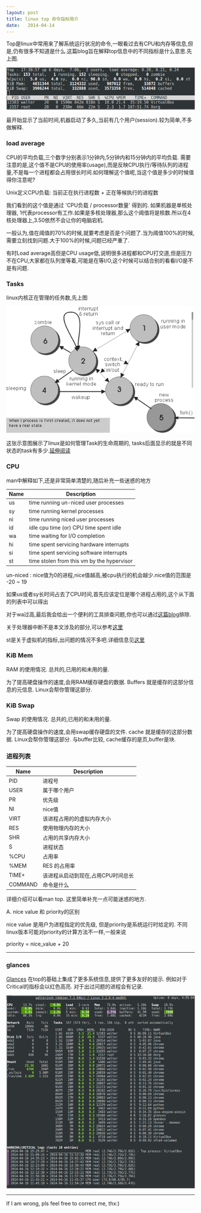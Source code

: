 ```yaml
---
layout: post
title: linux top 命令指标简介
date:   2014-04-14
---
```


Top是linux中常用来了解系统运行状况的命令,一眼看过去有CPU和内存等信息,但是,仍有很多不知道是什么.这篇blog旨在解释top信息中的不同指标是什么意思.先上图.


<img src="/images/posts/linux-top-command.png"/>

最开始显示了当前时间,机器启动了多久,当前有几个用户(session).较为简单,不多做解释.

### load average
CPU的平均负载,三个数字分别表示1分钟内,5分钟内和15分钟内的平均负载. 需要注意的是,这个值不是CPU的使用率(usage),而是反映CPU执行/等待队列的进程量,不是每一个进程都会占用很长时间.如何理解这个值呢,当这个值是多少的时候值得你注意呢?

Unix定义CPU负载: 当前正在执行进程数 + 正在等候执行的进程数

我们看到的这个值是通过 'CPU负载 / processor数量' 得到的. 如果机器是单核处理器, 1代表processor有工作.如果是多核处理器,那么这个阈值将是核数.所以在4核处理器上,3.50依然不会让你的电脑宕机.

一般认为,值在阈值的70%的时候,就要考虑是否是个问题了.当为阈值100%的时候,需要立刻找到问题.大于100%的时候,问题已经严重了.

有时Load average高但是CPU usage低,说明很多进程都和CPU打交道,但是压力不在CPU,大家都在队列里等着,可能是在等I/O,这个时候可以结合别的看看I/O是不是有问题.

### Tasks
linux内核正在管理的任务数,先上图

<a href="#nogo">
    <img src="/images/posts/procflow.gif"/>
</a>

这张示意图展示了linux是如何管理Task的生命周期的, tasks后面显示的就是不同状态的task有多少.[延伸阅读](http://www.linuxuser.co.uk/features/life-cycle-of-a-process)

### CPU
man中解释如下,还是非常简单清楚的,随后补充一些迷惑的地方

| Name          | Description                     |
| ------------- | --------------------------------|
| us |  time running un-niced user processes      |
| sy |  time running kernel processes             |
| ni |  time running niced user processes         |
| id |  idle cpu time (or) CPU time spent idle    |
| wa |  time waiting for I/O completion           |
| hi |  time spent servicing hardware interrupts  |
| si |  time spent servicing software interrupts  |
| st |  time stolen from this vm by the hypervisor|

un-niced : nice值为0的进程,nice值越高,被cpu执行的机会越少.nice值的范围是 -20 ~ 19

如果us或者sy长时间占去了CPU时间,首先应该定位是哪个进程占用的,这个从下面的列表中可以得出

对于wa过高,最后我会给出一个便利的工具排查问题,你也可以通过[这篇blog](http://bencane.com/2012/08/06/troubleshooting-high-io-wait-in-linux/)排除.

关于处理器中断不是本文涉及的部分,可以参考[这里](http://unix.stackexchange.com/a/18023)

st是关于虚拟机的指标,出问题的情况不多吧.详细信息见[这里](http://blog.scoutapp.com/articles/2013/07/25/understanding-cpu-steal-time-when-should-you-be-worried)

### KiB Mem
RAM 的使用情况. 总共的,已用的和未用的量.

为了提高硬盘操作的速度,会用RAM缓存硬盘的数据. Buffers 就是缓存的这部分信息的元信息. Linux会帮你管理这部分.

### KiB Swap
Swap 的使用情况. 总共的,已用的和未用的量.

为了提高硬盘操作的速度,会用swap缓存硬盘的文件. cache 就是缓存的这部分数据. Linux会帮你管理这部分. 与buffer比较, cache缓存的是页,buffer是块.

### 进程列表

| Name          | Description                         |
| ------------- | ------------------------------------|
|PID            | 进程号                               |
|USER           | 属于哪个用户                          |
|PR             | 优先级                               |
|NI             | nice值                             |
|VIRT           | 该进程占用的的虚拟内存大小             |
|RES            | 使用物理内存的大小                    |
|SHR            | 占用的共享内存大小                    |
|S              | 进程状态                             |
|%CPU           | 占用率                               |
|%MEM           | RES 的占用率                         |
|TIME+          | 该进程从启动到现在,占用CPU时间总长     |
|COMMAND        | 命令是什么                           |

详细介绍可以看man top. 这里简单补充一点可能迷惑的地方.

A. nice value 和 priority的区别

nice value 是用户为进程指定的优先级, 但是priority是系统运行时给定的. 不同linux版本可能对priority的计算方法不一样,一般来说

priority = nice_value + 20



---

### glances
[Glances](https://github.com/nicolargo/glances) 在top的基础上集成了更多系统信息,提供了更多友好的提示. 例如对于Critical的指标会以红色高亮. 对于出过问题的进程会有记录.

<img src="/images/posts/glances.png"/>








---
If I am wrong, pls feel free to correct me, thx:)
